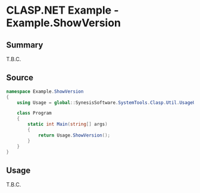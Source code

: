 # CLASP.NET Example - **Example.ShowVersion**

## Summary

T.B.C.

## Source

```C#
namespace Example.ShowVersion
{
    using Usage = global::SynesisSoftware.SystemTools.Clasp.Util.UsageUtil;

    class Program
    {
        static int Main(string[] args)
        {
            return Usage.ShowVersion();
        }
    }
}
```

## Usage

T.B.C.

